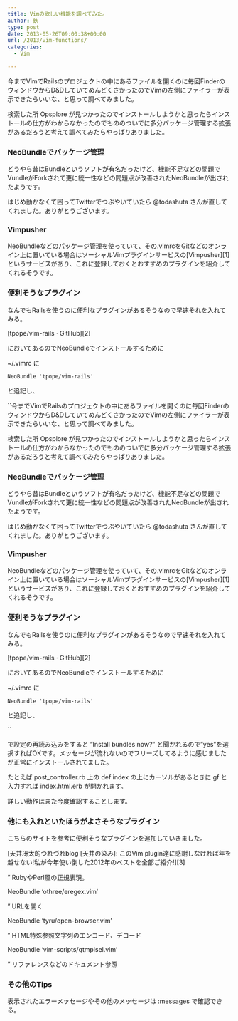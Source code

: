```yaml
---
title: Vimの欲しい機能を調べてみた。
author: 鉄
type: post
date: 2013-05-26T09:00:38+00:00
url: /2013/vim-functions/
categories:
  - Vim

---
```

今までVimでRailsのプロジェクトの中にあるファイルを開くのに毎回FinderのウィンドウからD&DしていてめんどくさかったのでVimの左側にファイラーが表示できたらいいな、と思って調べてみました。

検索した所 Opsplore が見つかったのでインストールしようかと思ったらインストールの仕方がわからなかったのでもののついでに多分パッケージ管理する拡張があるだろうと考えて調べてみたらやっぱりありました。

### NeoBundleでパッケージ管理

どうやら昔はBundleというソフトが有名だったけど、機能不足などの問題でVundleがForkされて更に統一性などの問題点が改善されたNeoBundleが出されたようです。

はじめ動かなくて困ってTwitterでつぶやいていたら @todashuta さんが直してくれました。ありがとうございます。



### Vimpusher

NeoBundleなどのパッケージ管理を使っていて、その.vimrcをGitなどのオンライン上に置いている場合はソーシャルVimプラグインサービスの[Vimpusher][1]というサービスがあり、これに登録しておくとおすすめのプラグインを紹介してくれるそうです。

### 便利そうなプラグイン

なんでもRailsを使うのに便利なプラグインがあるそうなので早速それを入れてみる。

[tpope/vim-rails · GitHub][2]

においてあるのでNeoBundleでインストールするために

~/.vimrc に

 `NeoBundle 'tpope/vim-rails'`

と追記し、

 ``今までVimでRailsのプロジェクトの中にあるファイルを開くのに毎回FinderのウィンドウからD&DしていてめんどくさかったのでVimの左側にファイラーが表示できたらいいな、と思って調べてみました。

検索した所 Opsplore が見つかったのでインストールしようかと思ったらインストールの仕方がわからなかったのでもののついでに多分パッケージ管理する拡張があるだろうと考えて調べてみたらやっぱりありました。

### NeoBundleでパッケージ管理

どうやら昔はBundleというソフトが有名だったけど、機能不足などの問題でVundleがForkされて更に統一性などの問題点が改善されたNeoBundleが出されたようです。

はじめ動かなくて困ってTwitterでつぶやいていたら @todashuta さんが直してくれました。ありがとうございます。



### Vimpusher

NeoBundleなどのパッケージ管理を使っていて、その.vimrcをGitなどのオンライン上に置いている場合はソーシャルVimプラグインサービスの[Vimpusher][1]というサービスがあり、これに登録しておくとおすすめのプラグインを紹介してくれるそうです。

### 便利そうなプラグイン

なんでもRailsを使うのに便利なプラグインがあるそうなので早速それを入れてみる。

[tpope/vim-rails · GitHub][2]

においてあるのでNeoBundleでインストールするために

~/.vimrc に

 `NeoBundle 'tpope/vim-rails'`

と追記し、

`` 

で設定の再読み込みをすると &#8220;Install bundles now?&#8221; と聞かれるので&#8221;yes&#8221;を選択すればOKです。メッセージが流れないのでフリーズしてるように感じましたが正常にインストールされてました。

たとえば post_controller.rb 上の def index の上にカーソルがあるときに gf と入力すれば index.html.erb が開かれます。

詳しい動作はまた今度確認することします。

### 他にも入れといたほうがよさそうなプラグイン

こちらのサイトを参考に便利そうなプラグインを追加していきました。
  
[天井冴太的つれづれblog [天井の染み]: このVim plugin達に感謝しなければ年を越せない!私が今年使い倒した2012年のベストを全部ご紹介!][3]

&#8221; RubyやPerl風の正規表現。
  
NeoBundle &#8216;othree/eregex.vim&#8217;
  
&#8221; URLを開く
  
NeoBundle &#8216;tyru/open-browser.vim&#8217;
  
&#8221; HTML特殊参照文字列のエンコード、デコード
  
NeoBundle &#8216;vim-scripts/qtmplsel.vim&#8217;
  
&#8221; リファレンスなどのドキュメント参照

### その他のTips

表示されたエラーメッセージやその他のメッセージは :messages で確認できる。

